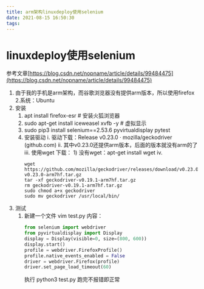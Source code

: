 ```yaml
---
title: arm架构linuxdeploy使用selenium
date: 2021-08-15 16:50:30
tags:
---
```


# linuxdeploy使用selenium
参考文章[https://blog.csdn.net/nopname/article/details/99484475](https://blog.csdn.net/nopname/article/details/99484475)
1. 由于我的手机是arm架构，而谷歌浏览器没有提供arm版本，所以使用firefox
2.系统：Ubuntu
3. 安装
	1. apt install firefox-esr # 安装火狐浏览器
	2. sudo apt-get install iceweasel xvfb -y # 虚拟显示
	3. sudo pip3 install selenium==2.53.6 pyvirtualdisplay pytest 
	4. 安装驱动
		i. 驱动下载：Release v0.23.0 · mozilla/geckodriver (github.com)
		ii. 其中v0.23.0还提供arm版本，后面的版本就没有arm的了
		iii. 使用wget 下载：
			1) 没有wget：apt-get install wget
		iv. 
		```
		wget https://github.com/mozilla/geckodriver/releases/download/v0.23.0/geckodriver-v0.23.0-arm7hf.tar.gz
		tar -xf geckodriver-v0.19.1-arm7hf.tar.gz
		rm geckodriver-v0.19.1-arm7hf.tar.gz
		sudo chmod a+x geckodriver
		sudo mv geckodriver /usr/local/bin/
		```
4. 测试
	1. 新建一个文件
		vim test.py
		内容：
		```python
		from selenium import webdriver
		from pyvirtualdisplay import Display
		display = Display(visible=0, size=(800, 600))
		display.start()
		profile = webdriver.FirefoxProfile()
		profile.native_events_enabled = False
		driver = webdriver.Firefox(profile)
		driver.set_page_load_timeout(60)
		```
		执行 python3 test.py
跑完不报错即正常